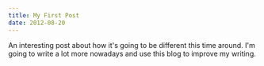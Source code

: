 ```yaml
---
title: My First Post
date: 2012-08-20
---
```


An interesting post about how it's going to be different this time around. I'm going to write a lot more nowadays and use this blog to improve my writing.
